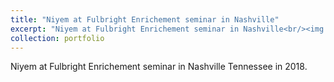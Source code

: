 ```yaml
---
title: "Niyem at Fulbright Enrichement seminar in Nashville"
excerpt: "Niyem at Fulbright Enrichement seminar in Nashville<br/><img src='/images/7.jpg' width='300' ><img src='/images/9.jpg' width='300' >"
collection: portfolio
---
```



Niyem at Fulbright Enrichement seminar in Nashville Tennessee in 2018. 
